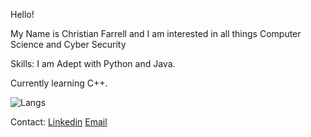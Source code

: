 Hello!

My Name is Christian Farrell and I am interested in all things Computer Science and Cyber Security

Skills:
I am Adept with Python and Java.

Currently learning C++.


![Langs](https://github-readme-stats.vercel.app/api/top-langs/?username=CFdefense&theme=tokyonight)

Contact:
[Linkedin](https://www.linkedin.com/in/christian-farrell-b6a268211/)
[Email](mailto:CFdefence@gmail.com)
